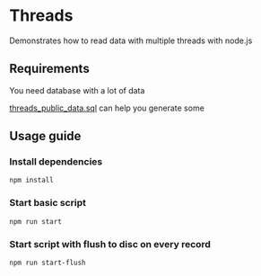 # Threads
Demonstrates how to read data with multiple threads with node.js

## Requirements

You need database with a lot of data

[threads_public_data.sql](./threads_public_data.sql) can help you generate some

## Usage guide

### Install dependencies

```
npm install
```

### Start basic script

```
npm run start
```

### Start script with flush to disc on every record

```
npm run start-flush
```

